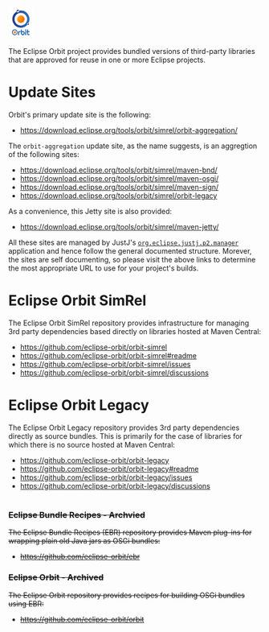 <img src="https://github.com/eclipse-orbit/.github/blob/main/assets/artwork/svg/Orbit-Color.svg" width="10%">

The Eclipse Orbit project provides bundled versions of third-party libraries that are approved for reuse in one or more Eclipse projects.

#
# Update Sites

Orbit's primary update site is the following:

- https://download.eclipse.org/tools/orbit/simrel/orbit-aggregation/

The `orbit-aggregation` update site, as the name suggests, is an aggregtion of the following sites:

- https://download.eclipse.org/tools/orbit/simrel/maven-bnd/
- https://download.eclipse.org/tools/orbit/simrel/maven-osgi/
- https://download.eclipse.org/tools/orbit/simrel/maven-sign/
- https://download.eclipse.org/tools/orbit/simrel/orbit-legacy

As a convenience, this Jetty site is also provided:

- https://download.eclipse.org/tools/orbit/simrel/maven-jetty/

All these sites are managed by JustJ's [`org.eclipse.justj.p2.manager`](https://eclipse.dev/justj/?page=tools#p2-anatomy) application
and hence follow the general documented structure.
Morever, the sites are self documenting, so please visit the above links to determine the most appropriate URL to use for your project's builds.

# Eclipse Orbit SimRel

The Eclipse Orbit SimRel repository provides infrastructure for managing 3rd party dependencies based directly on libraries hosted at Maven Central:

- https://github.com/eclipse-orbit/orbit-simrel
- https://github.com/eclipse-orbit/orbit-simrel#readme
- https://github.com/eclipse-orbit/orbit-simrel/issues
- https://github.com/eclipse-orbit/orbit-simrel/discussions

# Eclipse Orbit Legacy

The Eclipse Orbit Legacy repository provides 3rd party dependencies directly as source bundles. 
This is primarily for the case of libraries for which there is no source hosted at Maven Central:

- https://github.com/eclipse-orbit/orbit-legacy
- https://github.com/eclipse-orbit/orbit-legacy#readme
- https://github.com/eclipse-orbit/orbit-legacy/issues
- https://github.com/eclipse-orbit/orbit-legacy/discussions

#

### ~~Eclipse Bundle Recipes - Archvied~~

~~The Eclipse Bundle Recipes (EBR) repository provides Maven plug-ins for wrapping plain old Java jars as OSGi bundles:~~

- ~~https://github.com/eclipse-orbit/ebr~~

### ~~Eclipse Orbit - Archived~~

~~The Eclipse Orbit repository provides recipes for building OSGi bundles using EBR:~~

- ~~https://github.com/eclipse-orbit/orbit~~
